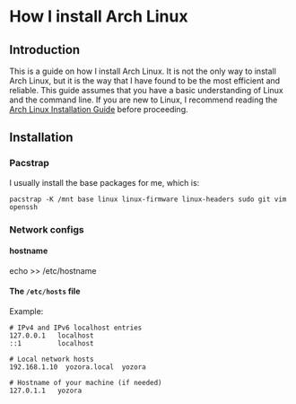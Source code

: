 # How I install Arch Linux

## Introduction

This is a guide on how I install Arch Linux. It is not the only way to install Arch Linux, but it is the way that I have found to be the most efficient and reliable. This guide assumes that you have a basic understanding of Linux and the command line. If you are new to Linux, I recommend reading the [Arch Linux Installation Guide](https://wiki.archlinux.org/index.php/Installation_guide) before proceeding.

## Installation

### Pacstrap

I usually install the base packages for me, which is:

`pacstrap -K /mnt base linux linux-firmware linux-headers sudo git vim openssh`

### Network configs

#### hostname

echo <pchostname> >> /etc/hostname

#### The `/etc/hosts` file

Example:

```
# IPv4 and IPv6 localhost entries
127.0.0.1   localhost
::1         localhost

# Local network hosts
192.168.1.10  yozora.local  yozora

# Hostname of your machine (if needed)
127.0.1.1   yozora
```
